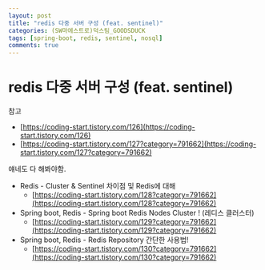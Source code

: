 ```yaml
---
layout: post
title: "redis 다중 서버 구성 (feat. sentinel)"
categories: (SW마에스트로)덕스팀_GOODSDUCK
tags: [spring-boot, redis, sentinel, nosql]
comments: true
---
```


# redis 다중 서버 구성 (feat. sentinel)

참고

- [https://coding-start.tistory.com/126](https://coding-start.tistory.com/126)
- [https://coding-start.tistory.com/127?category=791662](https://coding-start.tistory.com/127?category=791662)

얘네도 다 해봐야함.

- Redis - Cluster & Sentinel 차이점 및 Redis에 대해
    - [https://coding-start.tistory.com/128?category=791662](https://coding-start.tistory.com/128?category=791662)
- Spring boot, Redis - Spring boot Redis Nodes Cluster ! (레디스 클러스터)
    - [https://coding-start.tistory.com/129?category=791662](https://coding-start.tistory.com/129?category=791662)
- Spring boot, Redis - Redis Repository 간단한 사용법!
    - [https://coding-start.tistory.com/130?category=791662](https://coding-start.tistory.com/130?category=791662)
